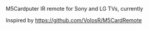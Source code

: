 M5Cardputer IR remote for Sony and LG TVs, currently

Inspired by https://github.com/VolosR/M5CardRemote